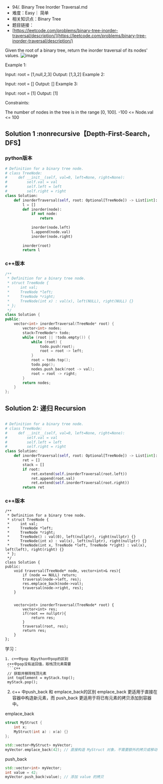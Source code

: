 * 94/. Binary Tree Inorder Traversal.md
* 难度：Easy｜ 简单
* 相关知识点：Binary Tree
* 题目链接：
* [https://leetcode.com/problems/binary-tree-inorder-traversal/description/](https://leetcode.com/problems/binary-tree-inorder-traversal/description/)

Given the root of a binary tree, return the inorder traversal of its nodes' values.
![image](https://github.com/hinswhale/leetcode/assets/22999866/25fd470f-faea-4a25-a1a2-34aff70eac27)

 

Example 1:


Input: root = [1,null,2,3]
Output: [1,3,2]
Example 2:

Input: root = []
Output: []
Example 3:

Input: root = [1]
Output: [1]
 

Constraints:

The number of nodes in the tree is in the range [0, 100].
-100 <= Node.val <= 100


## Solution 1 :nonrecursive【Depth-First-Search，DFS】
### python版本
```python
# Definition for a binary tree node.
# class TreeNode:
#     def __init__(self, val=0, left=None, right=None):
#         self.val = val
#         self.left = left
#         self.right = right
class Solution:
    def inorderTraversal(self, root: Optional[TreeNode]) -> List[int]:
        l = []
        def inorder(node):
            if not node:
                return
            
            inorder(node.left)
            l.append(node.val)
            inorder(node.right)
        
        inorder(root)
        return l
```
### c++版本
```c++
/**
 * Definition for a binary tree node.
 * struct TreeNode {
 *     int val;
 *     TreeNode *left;
 *     TreeNode *right;
 *     TreeNode(int x) : val(x), left(NULL), right(NULL) {}
 * };
 */
class Solution {
public:
    vector<int> inorderTraversal(TreeNode* root) {
        vector<int> nodes;
        stack<TreeNode*> todo;
        while (root || !todo.empty()) {
            while (root) {
                todo.push(root);
                root = root -> left;
            }
            root = todo.top();
            todo.pop();
            nodes.push_back(root -> val);
            root = root -> right;
        }
        return nodes;
    }
};
```


## Solution 2: 递归 Recursion
```python

# Definition for a binary tree node.
# class TreeNode:
#     def __init__(self, val=0, left=None, right=None):
#         self.val = val
#         self.left = left
#         self.right = right
class Solution:
    def inorderTraversal(self, root: Optional[TreeNode]) -> List[int]:
        ret = []
        stack = []
        if root:
            ret.extend(self.inorderTraversal(root.left))
            ret.append(root.val)
            ret.extend(self.inorderTraversal(root.right))
        return ret
```
### c++版本
```
/**
 * Definition for a binary tree node.
 * struct TreeNode {
 *     int val;
 *     TreeNode *left;
 *     TreeNode *right;
 *     TreeNode() : val(0), left(nullptr), right(nullptr) {}
 *     TreeNode(int x) : val(x), left(nullptr), right(nullptr) {}
 *     TreeNode(int x, TreeNode *left, TreeNode *right) : val(x), left(left), right(right) {}
 * };
 */
class Solution {
public:
    void traversal(TreeNode* node, vector<int>& res){
        if (node == NULL) return;
        traversal(node->left, res);
        res.emplace_back(node->val);
        traversal(node->right, res);
    }


    vector<int> inorderTraversal(TreeNode* root) {
        vector<int> res;
        if(root == nullptr){
            return res;
        }
        traversal(root, res);
        return res;
    }
};
```

学习：

```
1. c++中pop 和python中pop的区别
 c++中pop没有返回值，取栈顶元素需要
 ```c++
 // 获取并移除栈顶元素
 int topElement = myStack.top();
 myStack.pop();
```
2. c++ 中push_back 和 emplace_back的区别
emplace_back 更适用于直接在容器中构造新元素，而 push_back 更适用于将已有元素的拷贝添加到容器中。

emplace_back
```c++
struct MyStruct {
    int x;
    MyStruct(int a) : x(a) {}
};

std::vector<MyStruct> myVector;
myVector.emplace_back(42); // 直接构造 MyStruct 对象，不需要额外的拷贝或移动
```

push_back
```c++
std::vector<int> myVector;
int value = 42;
myVector.push_back(value); // 添加 value 的拷贝

```
 
